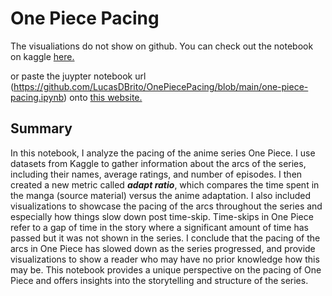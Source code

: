 # One Piece Pacing

The visualiations do not show on github. You can check out the notebook on kaggle [here.](https://www.kaggle.com/lucasdb/one-piece-pacing)

or paste the juypter notebook url (https://github.com/LucasDBrito/OnePiecePacing/blob/main/one-piece-pacing.ipynb) onto [this website.](https://nbviewer.org)
 ## Summary
 In this notebook, I analyze the pacing of the anime series One Piece. I use datasets from Kaggle to gather information about the arcs of the series, including their names, average ratings, and number of episodes. I then created a new metric called ***adapt ratio***, which compares the time spent in the manga (source material) versus the anime adaptation. I also included visualizations to showcase the pacing of the arcs throughout the series and especially how things slow down post time-skip. Time-skips in One Piece refer to a gap of time in the story where a significant amount of time has passed but it was not shown in the series. I conclude that the pacing of the arcs in One Piece has slowed down as the series progressed, and provide visualizations to show a reader who may have no prior knowledge how this may be. This notebook provides a unique perspective on the pacing of One Piece and offers insights into the storytelling and structure of the series.
